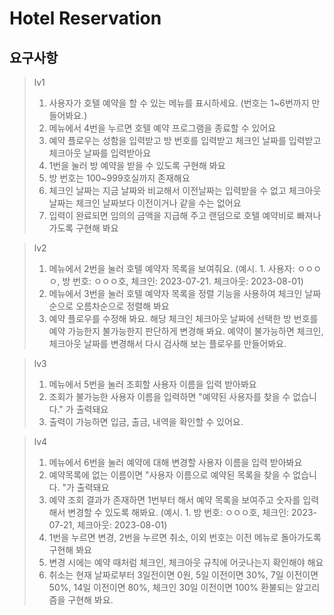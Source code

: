 # Hotel Reservation
## 요구사항
> lv1
>
> 1. 사용자가 호텔 예약을 할 수 있는 메뉴를 표시하세요. (번호는 1~6번까지 만들어봐요.)
> 2. 메뉴에서 4번을 누르면 호텔 예약 프로그램을 종료할 수 있어요
> 3. 예약 플로우는 성함을 입력받고 방 번호를 입력받고 체크인 날짜를 입력받고 체크아웃 날짜를 입력받아요
> 4. 1번을 눌러 방 예약을 받을 수 있도록 구현해 봐요
> 5. 방 번호는 100~999호실까지 존재해요
> 6. 체크인 날짜는 지금 날짜와 비교해서 이전날짜는 입력받을 수 없고 체크아웃 날짜는 체크인 날짜보다 이전이거나 같을 수는 없어요
> 7. 입력이 완료되면 임의의 금액을 지급해 주고 랜덤으로 호텔 예약비로 빠져나가도록 구현해 봐요
     
> lv2
>
> 1. 메뉴에서 2번을 눌러 호텔 예약자 목록을 보여줘요. (예시. 1. 사용자: ㅇㅇㅇㅇ, 방 번호: ㅇㅇㅇ호, 체크인: 2023-07-21. 체크아웃: 2023-08-01)
> 2. 메뉴에서 3번을 눌러 호텔 예약자 목록을 정렬 기능을 사용하여 체크인 날짜순으로 오름차순으로 정렬해 봐요
> 3. 예약 플로우를 수정해 봐요. 해당 체크인 체크아웃 날짜에 선택한 방 번호를 예약 가능한지 불가능한지 판단하게 변경해 봐요. 예약이 불가능하면 체크인, 체크아웃 날짜를 변경해서 다시 검사해 보는 플로우를 만들어봐요.

> lv3
>
> 1. 메뉴에서 5번을 눌러 조회할 사용자 이름을 입력 받아봐요
> 2. 조회가 불가능한 사용자 이름을 입력하면 "예약된 사용자를 찾을 수 없습니다." 가 출력돼요
> 3. 출력이 가능하면 입금, 출금, 내역을 확인할 수 있어요.

> lv4
>
> 1. 메뉴에서 6번을 눌러 예약에 대해 변경할 사용자 이름을 입력 받아봐요
> 2. 예약목록에 없는 이름이면 "사용자 이름으로 예약된 목록을 찾을 수 없습니다. "가 출력돼요
> 3. 예약 조회 결과가 존재하면 1번부터 해서 예약 목록을 보여주고 숫자를 입력해서 변경할 수 있도록 해봐요. (예시. 1. 방 번호: ㅇㅇㅇ호, 체크인: 2023-07-21, 체크아웃: 2023-08-01)
> 4. 1번을 누르면 변경, 2번을 누르면 취소, 이외 번호는 이전 메뉴로 돌아가도록 구현해 봐요
> 5. 변경 시에는 예약 때처럼 체크인, 체크아웃 규칙에 어긋나는지 확인해야 해요
> 6. 취소는 현재 날짜로부터 3일전이면 0원, 5일 이전이면 30%, 7일 이전이면 50%, 14일 이전이면 80%, 체크인 30일 이전이면 100% 환불되는 알고리즘을 구현해 봐요.